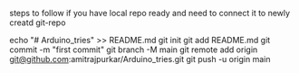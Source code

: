 steps to follow if you have local repo ready and need to connect it to newly creatd git-repo

echo "# Arduino_tries" >> README.md
git init
git add README.md
git commit -m "first commit"
git branch -M main
git remote add origin git@github.com:amitrajpurkar/Arduino_tries.git
git push -u origin main
